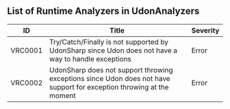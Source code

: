 ## List of Runtime Analyzers in UdonAnalyzers

| ID      | Title                                                                                                                | Severity | 
| ------- | -------------------------------------------------------------------------------------------------------------------- | -------- | 
| VRC0001 | Try/Catch/Finally is not supported by UdonSharp since Udon does not have a way to handle exceptions                  | Error    | 
| VRC0002 | UdonSharp does not support throwing exceptions since Udon does not have support for exception throwing at the moment | Error    | 


